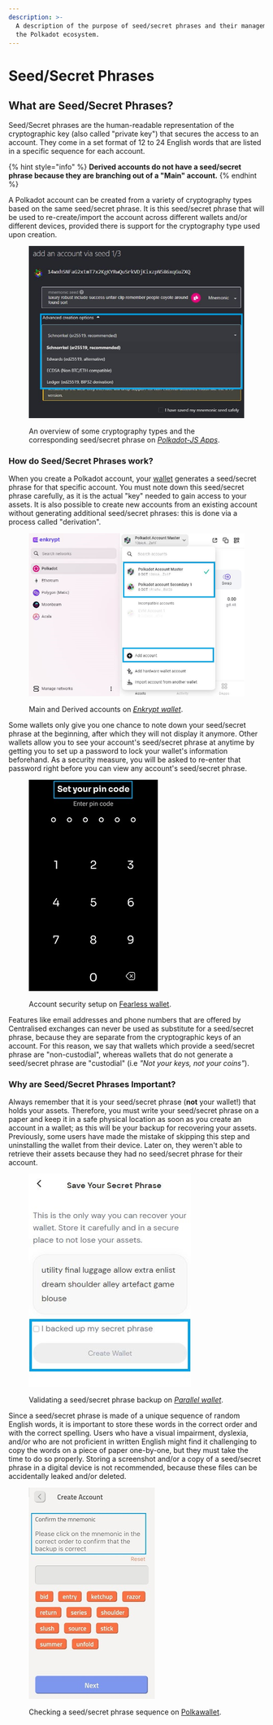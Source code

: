 ```yaml
---
description: >-
  A description of the purpose of seed/secret phrases and their management in
  the Polkadot ecosystem.
---
```


# Seed/Secret Phrases

## What are Seed/Secret Phrases?

Seed/Secret phrases are the human-readable representation of the cryptographic key (also called "private key") that secures the access to an account. They come in a set format of 12 to 24 English words that are listed in a specific sequence for each account.

{% hint style="info" %}
**Derived accounts do not have a seed/secret phrase because they are branching out of a "Main" account.**&#x20;
{% endhint %}



A Polkadot account can be created from a variety of cryptography types based on the same seed/secret phrase. It is this seed/secret phrase that will be used to re-create/import the account across different wallets and/or different devices, provided there is support for the cryptography type used upon creation.

<figure><img src="../../.gitbook/assets/S_SPPJSApps.JPG" alt="The Polkadot JS app showing some cryptography types and the corresponding seed/secret phrase."><figcaption><p>An overview of some cryptography types and the corresponding seed/secret phrase on <a href="https://polkadot.js.org/apps/?rpc=wss%3A%2F%2Frpc.polkadot.io#/accounts"><em>Polkadot-JS Apps</em></a>.</p></figcaption></figure>



### How do Seed/Secret Phrases work?

When you create a Polkadot account, your [wallet](../../useful-tools/wallets.md) generates a seed/secret phrase for that specific account. You must note down this seed/secret phrase carefully, as it is the actual "key" needed to gain access to your assets. It is also possible to create new accounts from an existing account without generating additional seed/secret phrases: this is done via a process called "derivation".&#x20;

<figure><img src="../../.gitbook/assets/S_SPEnkrypt.JPG" alt="A view of main and derived accounts on Enkrypt wallet."><figcaption><p>Main and Derived accounts on <a href="https://www.enkrypt.com/"><em>Enkrypt wallet</em></a>.</p></figcaption></figure>



Some wallets only give you one chance to note down your seed/secret phrase at the beginning, after which they will not display it anymore. Other wallets allow you to see your account's seed/secret phrase at anytime by getting you to set up a password to lock your wallet's information beforehand. As a security measure, you will be asked to re-enter that password right before you can view any account's seed/secret phrase.

<figure><img src="../../.gitbook/assets/S_SPFearless (1).jpg" alt="The Fearles Wallet&#x27;s interface that request you to a enter a PIN code."><figcaption><p>Account security setup on <a href="https://fearlesswallet.io/">Fearless wallet</a>.</p></figcaption></figure>

Features like email addresses and phone numbers that are offered by Centralised exchanges can never be used as substitute for a seed/secret phrase, because they are separate from the cryptographic keys of an account. For this reason, we say that wallets which provide a seed/secret phrase are "non-custodial", whereas wallets that do not generate a seed/secret phrase are "custodial" (i.e _"Not your keys, not your coins"_).



### Why are Seed/Secret Phrases Important?

Always remember that it is your seed/secret phrase (**not** your wallet!) that holds your assets. Therefore, you must write your seed/secret phrase on a paper and keep it in a safe physical location as soon as you create an account in a wallet; as this will be your backup for recovering your assets. Previously, some users have made the mistake of skipping this step and uninstalling the wallet from their device. Later on, they weren't able to retrieve their assets because they had no seed/secret phrase for their account.

<figure><img src="../../.gitbook/assets/S_SPParallel.JPG" alt="The interface of Parallel wallet displaying the seed/secret phrase of a wallet and prompting the user to store the phrases carefully."><figcaption><p>Validating a seed/secret phrase backup on <a href="https://parallel.fi/"><em>Parallel wallet</em></a>.</p></figcaption></figure>



Since a seed/secret phrase is made of a unique sequence of random English words, it is important to store these words in the correct order and with the correct spelling. Users who have a visual impairment, dyslexia, and/or who are not proficient in written English might find it challenging to copy the words on a piece of paper one-by-one, but they must take the time to do so properly. Storing a screenshot and/or a copy of a seed/secret phrase in a digital device is not recommended, because these files can be accidentally leaked and/or deleted.

<figure><img src="../../.gitbook/assets/S_SPPolkawallet.jpg" alt="The interface of Polkawallet app asking user to confirm their backed up seed/secret phrase. "><figcaption><p>Checking a seed/secret phrase sequence on <a href="https://polkawallet.io/">Polkawallet</a>.</p></figcaption></figure>

